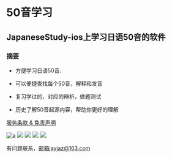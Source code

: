# 50音学习

## JapaneseStudy-ios上学习日语50音的软件

### 摘要

* 方便学习日语50音.

* 可以便捷查找每个50音，解释和发音

* 复习学过的，对应的辨析，做题测试

* 历史了解50音起源内容，帮助你更好的理解

[服务条款 & 免责声明](https://github.com/jazjay-stack/50-/blob/master/%E6%9C%8D%E5%8A%A1%E6%9D%A1%E6%AC%BE.md)

![a](https://upload-images.jianshu.io/upload_images/20720473-def7c70e6b029892.png?imageMogr2/auto-orient/strip|imageView2/2/format/webp)
![](https://github.com/jazjay-stack/50-/blob/master/photo/2.png)
![](https://github.com/jazjay-stack/50-/blob/master/photo/3.png)
![](https://github.com/jazjay-stack/50-/blob/master/photo/4.png)
![](https://github.com/jazjay-stack/50-/blob/master/photo/5.png)

有问题联系，邮箱jayjaz@163.com
